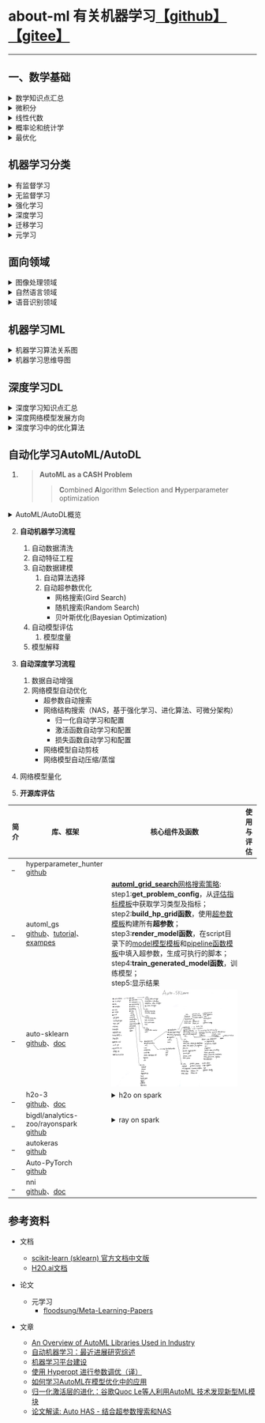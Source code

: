 # about-ml 有关机器学习[【github】](https://github.com/yejinlei/about-ml)[【gitee】](https://gitee.com/yejinlei-co/about-ml)

----------

## 一、数学基础

<details><summary>数学知识点汇总</summary>

![](数学基础/机器学习数学基础.png)

</details>

<details><summary>微积分</summary>

![](数学基础/微积分.png)

</details>

<details><summary>线性代数</summary>

![](数学基础/线性代数.png)

</details>

<details><summary>概率论和统计学</summary>

- 统计数据的展示

	![](数学基础/图表建议.png)

- 概率与统计思维导图

    ![](数学基础/概率与统计.png)

- 基本概率分布

    ![](数学基础/incredibly_detailed_map_of_all_univariate_distributions.png)<br>[Univariate Distribution Relationships](http://www.math.wm.edu/~leemis/chart/UDR/UDR.html)

</details>

<details><summary>最优化</summary>

</details>

## 机器学习分类

<details><summary>有监督学习</summary>

</details>

<details><summary>无监督学习</summary>

</details>

<details><summary>强化学习</summary>

</details> 

<details><summary>深度学习</summary>

</details>

<details><summary>迁移学习</summary>

</details>

</details>

<details><summary>元学习</summary>
</details>


## 面向领域

<details><summary>图像处理领域</summary>

</details>

<details><summary>自然语言领域</summary>

</details>

<details><summary>语音识别领域</summary>

</details>

## 机器学习ML

<details><summary>机器学习算法关系图</summary>

![](数学基础/统计机器学习.png)

</details>

<details><summary>机器学习思维导图</summary>

![](机器学习/有关机器学习.png)

</details>

## 深度学习DL

<details><summary>深度学习知识点汇总</summary>

![](深度学习/深度学习.png)

</details>

<details><summary>深度网络模型发展方向</summary>

![](深度学习/网络发展.png)

Deeper：网络层数更深，代表网络VggNet
Module：采用模块化的网络结构（Inception），代表网络GoogleNet
Faster：轻量级网络模型，适合于移动端设备，代表网络MobileNet和ShuffleNet
Functional：功能型网络，针对特定使用场景而发展出来。如检测模型YOLO，Faster RCNN；分割模型FCN，UNet
</details>

<details><summary>深度学习中的优化算法</summary>

![](深度学习/optimization/deep_optimization.gif)

</details>

## 自动化学习AutoML/AutoDL

1. > **AutoML as a CASH Problem**
   >
   > > **C**ombined **A**lgorithm **S**election and **H**yperparameter optimization

 <details><summary>AutoML/AutoDL概览</summary>

 ![](automl/pipeline.png)

---

 ![](automl/自动机器学习.png)

  </details>

2. **自动机器学习流程**
   1. 自动数据清洗
   2. 自动特征工程
   3. 自动数据建模
      1. 自动算法选择
      2. 自动超参数优化
         - 网格搜索(Gird Search)
         - 随机搜索(Random Search)
         - 贝叶斯优化(Bayesian Optimization)
   4. 自动模型评估
      1. 模型度量
   2. 模型解释
   
3. **自动深度学习流程**
   
    1. 数据自动增强
    2. 网络模型自动优化
        - 超参数自动搜索
        - 网络结构搜索（NAS，基于强化学习、进化算法、可微分架构）
          - 归一化自动学习和配置
          - 激活函数自动学习和配置
          - 损失函数自动学习和配置
        - 网络模型自动剪枝
        - 网络模型自动压缩/蒸馏
3. 网络模型量化
   
4. **开源库评估**

  简介|库、框架|核心组件及函数|使用与评估
  ---|---|---|---
  _|hyperparameter_hunter<br>[github](https://github.com/HunterMcGushion/hyperparameter_hunter/tree/v3.0.0)||
  _|automl_gs<br>[github](https://github.com/minimaxir/automl-gs)、[tutorial](https://github.com/minimaxir/automl-gs/blob/master/docs/automl_gs_tutorial.ipynb)、[exampes](https://github.com/minimaxir/automl-gs-examples)|[**automl_grid_search**网格搜索策略](https://github.com/minimaxir/automl-gs/automl_gs/blob/master/automl_gs.py):<br>step1:**get_problem_config**，从[评估指标模板](https://github.com/minimaxir/automl-gs/blob/master/automl_gs/metrics.yml)中获取学习类型及指标；<br>step2:**build_hp_grid函数**，使用[超参数模板](https://github.com/minimaxir/automl-gs/blob/master/automl_gs/hyperparameters.yml)构建所有**超参数**；<br>step3:**render_model函数**，在script目录下的[model模型模板](https://github.com/minimaxir/automl-gs/blob/master/automl_gs/templates/scripts/model)和[pipeline函数模板](https://github.com/minimaxir/automl-gs/blob/master/automl_gs/templates/scripts/pipeline)中填入超参数，生成可执行的脚本；<br>step4:**train_generated_model函数**，训练模型；<br>step5:显示结果|
   _ |auto-sklearn<br>[github](https://github.com/automl/auto-sklearn)、[doc](https://automl.github.io/auto-sklearn/master/)|![](automl/autosklearn.jpg)|
  _ |h2o-3<br>[github](https://github.com/h2oai/h2o-3)、[doc](http://docs.h2o.ai/h2o/latest-stable/h2o-docs/index.html)|<details><summary>h2o on spark</summary>![](automl/h2o/H2O.png)</details><br>|
  _ |bigdl/analytics-zoo/rayonspark<br>[github](https://github.com/intel-analytics/analytics-zoo/tree/master/pyzoo/zoo/automl)|<details><summary>ray on spark</summary>![](automl/rayonspark.png)</details><br>|
  _ | autokeras<br>[github](https://github.com/keras-team/autokeras)||
  _ | Auto-PyTorch<br>[github](https://github.com/automl/Auto-PyTorch)||
  _ | nni<br>[github](https://github.com/Microsoft/nni.git)、[doc](https://github.com/microsoft/nni/blob/master/README_zh_CN.md)||

## 参考资料

- 文档
  - [scikit-learn (sklearn) 官方文档中文版](https://sklearn.apachecn.org/)
  - [H2O.ai文档](http://docs.h2o.ai/h2o/latest-stable/h2o-docs/index.html)

- 论文
  - 元学习
    - [floodsung/Meta-Learning-Papers](https://github.com/floodsung/Meta-Learning-Papers)

- 文章
  - [An Overview of AutoML Libraries Used in Industry](https://www.shangyexinzhi.com/article/313707.html)
  - [自动机器学习：最近进展研究综述](https://www.leiphone.com/news/201908/cM4vkvgmXinZ1Cky.htmlhttps://baijiahao.baidu.com/s?id=1641540911794101828&wfr=spider&for=pc)
  - [机器学习平台建设](https://blog.csdn.net/SoftwareTeacher/article/details/82692184)
  - [使用 Hyperopt 进行参数调优（译）](https://www.jianshu.com/p/35eed1567463)
  - [如何学习AutoML在模型优化中的应用](https://zhuanlan.zhihu.com/p/150455253)
  - [归一化激活层的进化：谷歌Quoc Le等人利用AutoML 技术发现新型ML模块](https://www.cnblogs.com/cx2016/p/12955409.html)
  - [论文解读: Auto HAS - 结合超参数搜索和NAS](https://zhuanlan.zhihu.com/p/149888426?from_voters_page=true)